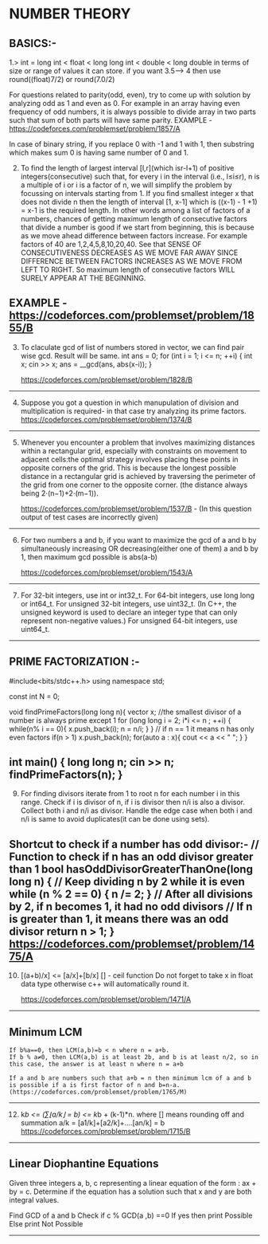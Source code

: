 # NUMBER THEORY

## BASICS:-
   1.> int = long int < float < long long int < double < long double in terms of size or range of values it can store.
   if you want 3.5--> 4 then use round((float)7/2) or round(7.0/2)

  For questions related to parity(odd, even), try to come up with solution by analyzing odd as 1 and even as 0. For example in an array having even frequency of odd numbers, it is always
  possible to divide array in two parts such that sum of both parts will have same parity.
  EXAMPLE - https://codeforces.com/problemset/problem/1857/A
  
  In case of binary string, if you replace 0 with -1 and 1 with 1, then substring which makes sum 0 is having same number of 0 and 1.

2. To find the length of largest interval  [l,r](which isr-l+1) of positive integers(consecutive) such that, for every i in the interval (i.e., l≤i≤r), n is a multiple of i or i is a
   factor of n, we will simplify the problem by focussing on intervals starting from 1. If you find smallest integer x that does not divide n then the length of interval [1, x-1] which is
   ((x-1) - 1 +1) = x-1 is the required length.
   In other words among a list of factors of a numbers, chances of getting maximum length of consecutive factors that divide a number is good if we start from beginning, this is because as 
   we move ahead difference between factors increase. For example factors of 40 are 1,2,4,5,8,10,20,40. See that SENSE OF CONSECUTIVENESS DECREASES AS WE MOVE FAR AWAY SINCE DIFFERENCE BETWEEN 
   FACTORS INCREASES AS WE MOVE FROM LEFT TO RIGHT. So maximum length of consecutive factors WILL SURELY APPEAR AT THE BEGINNING.

EXAMPLE - https://codeforces.com/problemset/problem/1855/B
--------------------------------------------------------------------------------------------------------------------------------------------------------------------------------------------------
3. To claculate gcd of list of numbers stored in vector, we can find pair wise gcd. Result will be same.
        int ans = 0;
        for (int i = 1; i <= n; ++i)
        {
            int x;
            cin >> x;
            ans = __gcd(ans, abs(x-i));
        }

    https://codeforces.com/problemset/problem/1828/B
--------------------------------------------------------------------------------------------------------------------------------------------------------------------------------------------------
4. Suppose you got a question in which manupulation of division and multiplication is required- in that case try analyzing its prime factors.
   https://codeforces.com/problemset/problem/1374/B
--------------------------------------------------------------------------------------------------------------------------------------------------------------------------------------------------
5. Whenever you encounter a problem that involves maximizing distances within a rectangular grid, especially with constraints on movement to adjacent cells:the optimal strategy involves placing 
   these points in opposite corners of the grid. This is because the longest possible distance in a rectangular grid is achieved by traversing the perimeter of the grid from one corner to the
   opposite corner.  (the distance always being 2⋅(n−1)+2⋅(m−1)).

   https://codeforces.com/problemset/problem/1537/B   -   (In this question output of test cases are incorrectly given)
--------------------------------------------------------------------------------------------------------------------------------------------------------------------------------------------------
6. For two numbers a and b, if you want to maximize the gcd of a and b by simultaneously increasing OR decreasing(either one of them) a and b by 1, then maximum gcd possible is abs(a-b)

   https://codeforces.com/problemset/problem/1543/A
--------------------------------------------------------------------------------------------------------------------------------------------------------------------------------------------------
7. For 32-bit integers, use int or int32_t.
   For 64-bit integers, use long long or int64_t.
   For unsigned 32-bit integers, use uint32_t.  (In C++, the unsigned keyword is used to declare an integer type that can only represent non-negative values.)
   For unsigned 64-bit integers, use uint64_t.
--------------------------------------------------------------------------------------------------------------------------------------------------------------------------------------------------
## PRIME FACTORIZATION :- 

   #include<bits/stdc++.h>
    using namespace std;

const int N = 0;

void findPrimeFactors(long long n){
    vector<long long> x;
    //the smallest divisor of a number is always prime except 1
    for (long long i = 2; i*i <= n ; ++i)
    {
        while(n% i == 0){
            x.push_back(i);
            n = n/i;
        }
    }
    // if n == 1 it means n has only even factors
    if(n > 1) x.push_back(n);
    for(auto a : x){
        cout << a << " ";
    }
}


int main() {
    long long n;
    cin >> n;
    findPrimeFactors(n);
}
-------------------------------------------------------------------------------------------------------------------------------------------------------------------------------------

9. For finding divisors iterate from 1 to root n for each number i in this range. Check if i is divisor of n, if i is divisor then n/i is also a divisor. Collect both i and n/i as 
   divisor. Handle the edge case when both i and n/i is same to avoid duplicates(it can be done using sets).

  Shortcut to check if a number has odd divisor:-
  // Function to check if n has an odd divisor greater than 1
bool hasOddDivisorGreaterThanOne(long long n) {
    // Keep dividing n by 2 while it is even
    while (n % 2 == 0) {
        n /= 2;
    }
    // After all divisions by 2, if n becomes 1, it had no odd divisors
    // If n is greater than 1, it means there was an odd divisor
    return n > 1;
}
    https://codeforces.com/problemset/problem/1475/A
---------------------------------------------------------------------------------------------------------------------------------------------------------------------------------------
10. [(a+b)/x] <= [a/x]+[b/x]
    [] - ceil function
    Do not forget to take x in float data type otherwise c++ will automatically round it. 

    https://codeforces.com/problemset/problem/1471/A
-------------------------------------------------------------------------------------------------------------------------------------------------------------------

## Minimum LCM
    If b%a==0, then LCM(a,b)=b < n where n = a+b.
    If b % a≠0, then LCM(a,b) is at least 2b, and b is at least n/2, so in this case, the answer is at least n where n = a+b

    If a and b are numbers such that a+b = n then minimum lcm of a and b is possible if a is first factor of n and b=n-a.
    (https://codeforces.com/problemset/problem/1765/M)
-------------------------------------------------------------------------------------------------------------------------------------------------------------------
12. k*b <= (∑⌊a/k⌋ = b) <= k*b + (k-1)*n. where [] means rounding off and summation a/k = [a1/k]+[a2/k]+....[an/k] = b
    https://codeforces.com/problemset/problem/1715/B
-----------------------------------------------------------------------------------------------------------------------------------------------------------------

## Linear Diophantine Equations
   Given three integers a, b, c representing a linear equation of the form : ax + by = c. Determine if the equation has a solution such that x and y are both integral values.

   Find GCD of a and b
   Check if c % GCD(a ,b) ==0
   If yes then print Possible
   Else print Not Possible

--------------------------------------------------------------------------------------------------------------------------------------------------------------------










